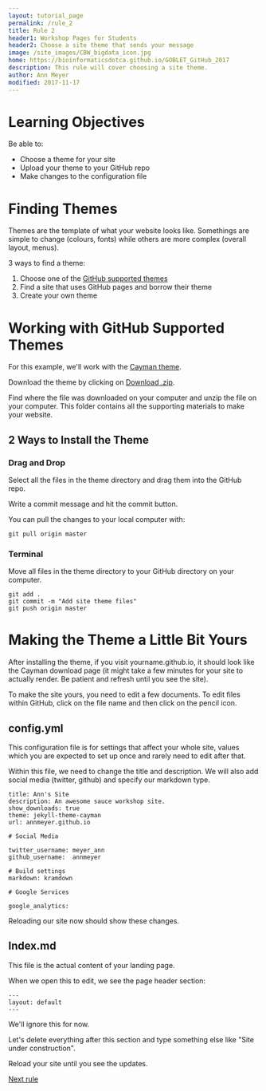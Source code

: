 ```yaml
---
layout: tutorial_page
permalink: /rule_2
title: Rule 2
header1: Workshop Pages for Students
header2: Choose a site theme that sends your message
image: /site_images/CBW_bigdata_icon.jpg
home: https://bioinformaticsdotca.github.io/GOBLET_GitHub_2017
description: This rule will cover choosing a site theme.
author: Ann Meyer
modified: 2017-11-17
---
```

# Learning Objectives

Be able to:

* Choose a theme for your site    
* Upload your theme to your GitHub repo  
* Make changes to the configuration file  

# Finding Themes

Themes are the template of what your website looks like.  Somethings are simple to change (colours, fonts) while others are more complex (overall layout, menus).  

3 ways to find a theme:  
1. Choose one of the [GitHub supported themes](https://pages.github.com/themes/)  
2. Find a site that uses GitHub pages and borrow their theme  
3. Create your own theme  

# Working with GitHub Supported Themes

For this example, we'll work with the [Cayman theme](https://pages-themes.github.io/cayman/).  

Download the theme by clicking on [Download .zip](https://github.com/pages-themes/cayman/zipball/master).  

Find where the file was downloaded on your computer and unzip the file on your computer. This folder contains all the supporting materials to make your website.   

## 2 Ways to Install the Theme

### Drag and Drop

Select all the files in the theme directory and drag them into the GitHub repo.

Write a commit message and hit the commit button.

You can pull the changes to your local computer with:

```
git pull origin master
```

### Terminal

Move all files in the theme directory to your GitHub directory on your computer.

```
git add .
git commit -m "Add site theme files"
git push origin master
```

# Making the Theme a Little Bit Yours

After installing the theme, if you visit yourname.github.io, it should look like the Cayman download page (it might take a few minutes for your site to actually render.  Be patient and refresh until you see the site).

To make the site yours, you need to edit a few documents.  To edit files within GitHub, click on the file name and then click on the pencil icon.

## config.yml

This configuration file is for settings that affect your whole site, values which you are expected to set up once and rarely need to edit after that.

Within this file, we need to change the title and description.  We will also add social media (twitter, github) and specify our markdown type.

```
title: Ann's Site
description: An awesome sauce workshop site.
show_downloads: true
theme: jekyll-theme-cayman
url: annmeyer.github.io

# Social Media

twitter_username: meyer_ann
github_username:  annmeyer

# Build settings
markdown: kramdown

# Google Services

google_analytics:
```

Reloading our site now should show these changes.

## Index.md

This file is the actual content of your landing page.

When we open this to edit, we see the page header section:

```
---
layout: default
---
```

We'll ignore this for now.

Let's delete everything after this section and type something else like "Site under construction".

Reload your site until you see the updates.



[Next rule](https://bioinformaticsdotca.github.io/rule_3)


